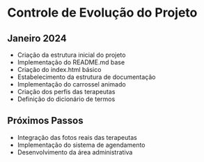 # Controle de Evolução do Projeto

## Janeiro 2024
- Criação da estrutura inicial do projeto
- Implementação do README.md base
- Criação do index.html básico
- Estabelecimento da estrutura de documentação
- Implementação do carrossel animado
- Criação dos perfis das terapeutas
- Definição do dicionário de termos

## Próximos Passos
- Integração das fotos reais das terapeutas
- Implementação do sistema de agendamento
- Desenvolvimento da área administrativa
